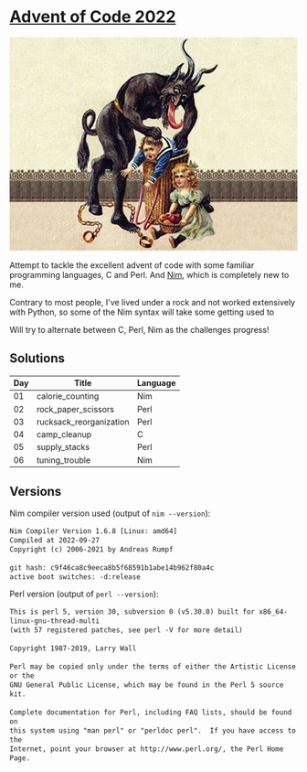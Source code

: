 # [Advent of Code 2022](https://adventofcode.com/2022)

![Krampus](/assets/krampus.jpg)

Attempt to tackle the excellent advent of code with some familiar programming languages, C and Perl. And [Nim](https://nim-lang.org/), which is completely new to me.

Contrary to most people, I've lived under a rock and not worked extensively with Python, so some of the Nim syntax will take some getting used to

Will try to alternate between C, Perl, Nim as the challenges progress!

## Solutions

| Day | Title | Language |
| --- | --- | --- |
| 01 | calorie_counting | Nim |
| 02 | rock_paper_scissors | Perl |
| 03 | rucksack_reorganization | Perl |
| 04 | camp_cleanup | C |
| 05 | supply_stacks | Perl |
| 06 | tuning_trouble | Nim |

## Versions

Nim compiler version used (output of `nim --version`):

```
Nim Compiler Version 1.6.8 [Linux: amd64]
Compiled at 2022-09-27
Copyright (c) 2006-2021 by Andreas Rumpf

git hash: c9f46ca8c9eeca8b5f68591b1abe14b962f80a4c
active boot switches: -d:release
```

Perl version (output of `perl --version`):
```
This is perl 5, version 30, subversion 0 (v5.30.0) built for x86_64-linux-gnu-thread-multi
(with 57 registered patches, see perl -V for more detail)

Copyright 1987-2019, Larry Wall

Perl may be copied only under the terms of either the Artistic License or the
GNU General Public License, which may be found in the Perl 5 source kit.

Complete documentation for Perl, including FAQ lists, should be found on
this system using "man perl" or "perldoc perl".  If you have access to the
Internet, point your browser at http://www.perl.org/, the Perl Home Page.
```
